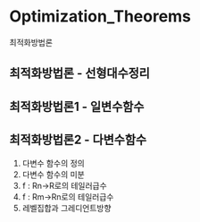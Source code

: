 # Optimization_Theorems
최적화방법론

## 최적화방법론 - 선형대수정리

## 최적화방법론1 - 일변수함수

## 최적화방법론2 - 다변수함수
1) 다변수 함수의 정의   
2) 다변수 함수의 미분   
3) f : Rn->R로의 테일러급수   
4) f : Rm->Rn로의 테일러급수   
5) 레벨집합과 그레디언트방향
